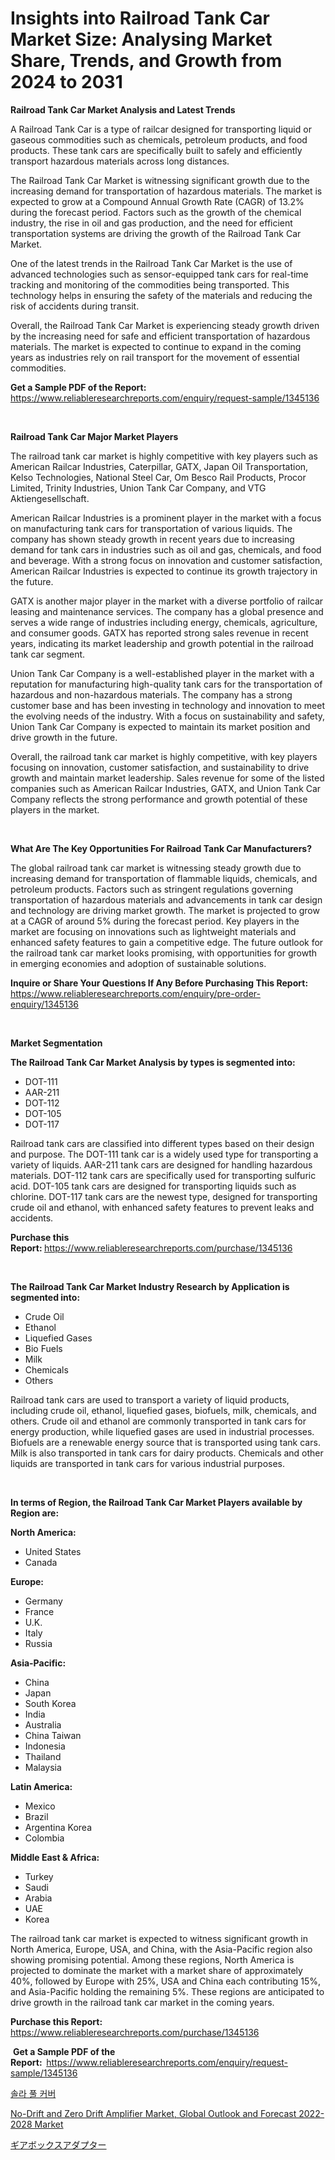 <p><h1>Insights into Railroad Tank Car Market Size: Analysing Market Share, Trends, and Growth from 2024 to 2031</h1></p><p><strong>Railroad Tank Car Market Analysis and Latest Trends</strong></p>
<p><p>A Railroad Tank Car is a type of railcar designed for transporting liquid or gaseous commodities such as chemicals, petroleum products, and food products. These tank cars are specifically built to safely and efficiently transport hazardous materials across long distances.</p><p>The Railroad Tank Car Market is witnessing significant growth due to the increasing demand for transportation of hazardous materials. The market is expected to grow at a Compound Annual Growth Rate (CAGR) of 13.2% during the forecast period. Factors such as the growth of the chemical industry, the rise in oil and gas production, and the need for efficient transportation systems are driving the growth of the Railroad Tank Car Market.</p><p>One of the latest trends in the Railroad Tank Car Market is the use of advanced technologies such as sensor-equipped tank cars for real-time tracking and monitoring of the commodities being transported. This technology helps in ensuring the safety of the materials and reducing the risk of accidents during transit.</p><p>Overall, the Railroad Tank Car Market is experiencing steady growth driven by the increasing need for safe and efficient transportation of hazardous materials. The market is expected to continue to expand in the coming years as industries rely on rail transport for the movement of essential commodities.</p></p>
<p><strong>Get a Sample PDF of the Report:&nbsp;</strong> <a href="https://www.reliableresearchreports.com/enquiry/request-sample/1345136">https://www.reliableresearchreports.com/enquiry/request-sample/1345136</a></p>
<p>&nbsp;</p>
<p><strong>Railroad Tank Car Major Market Players</strong></p>
<p><p>The railroad tank car market is highly competitive with key players such as American Railcar Industries, Caterpillar, GATX, Japan Oil Transportation, Kelso Technologies, National Steel Car, Om Besco Rail Products, Procor Limited, Trinity Industries, Union Tank Car Company, and VTG Aktiengesellschaft.</p><p>American Railcar Industries is a prominent player in the market with a focus on manufacturing tank cars for transportation of various liquids. The company has shown steady growth in recent years due to increasing demand for tank cars in industries such as oil and gas, chemicals, and food and beverage. With a strong focus on innovation and customer satisfaction, American Railcar Industries is expected to continue its growth trajectory in the future.</p><p>GATX is another major player in the market with a diverse portfolio of railcar leasing and maintenance services. The company has a global presence and serves a wide range of industries including energy, chemicals, agriculture, and consumer goods. GATX has reported strong sales revenue in recent years, indicating its market leadership and growth potential in the railroad tank car segment.</p><p>Union Tank Car Company is a well-established player in the market with a reputation for manufacturing high-quality tank cars for the transportation of hazardous and non-hazardous materials. The company has a strong customer base and has been investing in technology and innovation to meet the evolving needs of the industry. With a focus on sustainability and safety, Union Tank Car Company is expected to maintain its market position and drive growth in the future.</p><p>Overall, the railroad tank car market is highly competitive, with key players focusing on innovation, customer satisfaction, and sustainability to drive growth and maintain market leadership. Sales revenue for some of the listed companies such as American Railcar Industries, GATX, and Union Tank Car Company reflects the strong performance and growth potential of these players in the market.</p></p>
<p>&nbsp;</p>
<p><strong>What Are The Key Opportunities For Railroad Tank Car Manufacturers?</strong></p>
<p><p>The global railroad tank car market is witnessing steady growth due to increasing demand for transportation of flammable liquids, chemicals, and petroleum products. Factors such as stringent regulations governing transportation of hazardous materials and advancements in tank car design and technology are driving market growth. The market is projected to grow at a CAGR of around 5% during the forecast period. Key players in the market are focusing on innovations such as lightweight materials and enhanced safety features to gain a competitive edge. The future outlook for the railroad tank car market looks promising, with opportunities for growth in emerging economies and adoption of sustainable solutions.</p></p>
<p><strong>Inquire or Share Your Questions If Any Before Purchasing This Report:</strong> <a href="https://www.reliableresearchreports.com/enquiry/pre-order-enquiry/1345136">https://www.reliableresearchreports.com/enquiry/pre-order-enquiry/1345136</a></p>
<p>&nbsp;</p>
<p><strong>Market Segmentation</strong></p>
<p><strong>The Railroad Tank Car Market Analysis by types is segmented into:</strong></p>
<p><ul><li>DOT-111</li><li>AAR-211</li><li>DOT-112</li><li>DOT-105</li><li>DOT-117</li></ul></p>
<p><p>Railroad tank cars are classified into different types based on their design and purpose. The DOT-111 tank car is a widely used type for transporting a variety of liquids. AAR-211 tank cars are designed for handling hazardous materials. DOT-112 tank cars are specifically used for transporting sulfuric acid. DOT-105 tank cars are designed for transporting liquids such as chlorine. DOT-117 tank cars are the newest type, designed for transporting crude oil and ethanol, with enhanced safety features to prevent leaks and accidents.</p></p>
<p><strong>Purchase this Report:&nbsp;</strong><a href="https://www.reliableresearchreports.com/purchase/1345136">https://www.reliableresearchreports.com/purchase/1345136</a></p>
<p>&nbsp;</p>
<p><strong>The Railroad Tank Car Market Industry Research by Application is segmented into:</strong></p>
<p><ul><li>Crude Oil</li><li>Ethanol</li><li>Liquefied Gases</li><li>Bio Fuels</li><li>Milk</li><li>Chemicals</li><li>Others</li></ul></p>
<p><p>Railroad tank cars are used to transport a variety of liquid products, including crude oil, ethanol, liquefied gases, biofuels, milk, chemicals, and others. Crude oil and ethanol are commonly transported in tank cars for energy production, while liquefied gases are used in industrial processes. Biofuels are a renewable energy source that is transported using tank cars. Milk is also transported in tank cars for dairy products. Chemicals and other liquids are transported in tank cars for various industrial purposes.</p></p>
<p>&nbsp;</p>
<p><strong>In terms of Region, the Railroad Tank Car Market Players available by Region are:</strong></p>
<p>
    <p> <strong> North America: </strong>
        <ul>
            <li>United States</li>
            <li>Canada</li>
        </ul>
        </p> 
    <p> <strong> Europe: </strong>
        <ul>
            <li>Germany</li>
            <li>France</li>
            <li>U.K.</li>
            <li>Italy</li>
            <li>Russia</li>
        </ul>
        </p> 
    <p> <strong> Asia-Pacific: </strong>
        <ul>
            <li>China</li>
            <li>Japan</li>
            <li>South Korea</li>
            <li>India</li>
            <li>Australia</li>
            <li>China Taiwan</li>
            <li>Indonesia</li>
            <li>Thailand</li>
            <li>Malaysia</li>
        </ul>
        </p> 
    <p> <strong> Latin America: </strong>
        <ul>
            <li>Mexico</li>
            <li>Brazil</li>
            <li>Argentina Korea</li>
            <li>Colombia</li>
        </ul>
        </p> 
    <p> <strong> Middle East & Africa: </strong>
        <ul>
            <li>Turkey</li>
            <li>Saudi</li>
            <li>Arabia</li>
            <li>UAE</li>
            <li>Korea</li>
        </ul>
    </p>
    </p>
<p><p>The railroad tank car market is expected to witness significant growth in North America, Europe, USA, and China, with the Asia-Pacific region also showing promising potential. Among these regions, North America is projected to dominate the market with a market share of approximately 40%, followed by Europe with 25%, USA and China each contributing 15%, and Asia-Pacific holding the remaining 5%. These regions are anticipated to drive growth in the railroad tank car market in the coming years.</p></p>
<p><strong>Purchase this Report: </strong><a href="https://www.reliableresearchreports.com/purchase/1345136">https://www.reliableresearchreports.com/purchase/1345136</a></p>
<p>&nbsp;<strong>Get a Sample PDF of the Report:&nbsp;&nbsp;</strong><a href="https://www.reliableresearchreports.com/enquiry/request-sample/1345136">https://www.reliableresearchreports.com/enquiry/request-sample/1345136</a></p>
<p><strong></strong></p>
<p><p><a href="https://medium.com/@tracycui_1231/%ED%83%9C%EC%96%91-%EC%97%90%EB%84%88%EC%A7%80-%EC%9E%A5%EC%8B%9D-%ED%8F%AC%EC%9E%A5-%EC%A7%80%EC%B9%A8%EC%84%9C-%EB%B3%B4%EA%B3%A0%EC%84%9C%EB%8A%94-%EC%9D%B4-%EC%8B%9C%EC%9E%A5%EC%9D%98-%EC%B5%9C%EC%8B%A0-%ED%8A%B8%EB%A0%8C%EB%93%9C%EC%99%80-%EC%84%B1%EC%9E%A5-%EA%B8%B0%ED%9A%8C%EB%A5%BC-%EB%B0%9D%ED%98%80%EB%83%85%EB%8B%88%EB%8B%A4-93efec8c526b">솔라 풀 커버</a></p><p><a href="https://view.publitas.com/reportprime-1/no-drift-and-zero-drift-amplifier-market-global-outlook-and-forecast-2022-2028-market-size-share-trends-analysis-report-by-application-regional-outlook-competitive-strategies-and-segment-forecasts-2023-2030/">No-Drift and Zero Drift Amplifier Market, Global Outlook and Forecast 2022-2028 Market</a></p><p><a href="https://medium.com/@zoetazuur/%E3%82%AE%E3%82%A2%E3%83%9C%E3%83%83%E3%82%AF%E3%82%B9%E3%82%A2%E3%83%80%E3%83%97%E3%82%BF%E3%83%BC%E5%B8%82%E5%A0%B4-%E5%B8%82%E5%A0%B4%E3%82%B7%E3%82%A7%E3%82%A2-%E5%B8%82%E5%A0%B4%E5%8B%95%E5%90%91-%E3%81%8A%E3%82%88%E3%81%B3%E5%B0%86%E6%9D%A5%E3%81%AE%E6%88%90%E9%95%B7%E3%82%92%E6%8E%A2%E3%82%8B-e93298f2072b">ギアボックスアダプター</a></p></p>